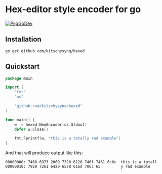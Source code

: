 # Hex-editor style encoder for go

[![PkgGoDev](https://pkg.go.dev/badge/github.com/kitschysynq/hexed)](https://pkg.go.dev/github.com/kitschysynq/hexed)

## Installation

```shell
go get github.com/kitschysynq/hexed
```

## Quickstart

```go
package main

import (
	"fmt"
	"os"

	"github.com/kitschysynq/hexed"
)

func main() {
	w := hexed.NewEncoder(os.Stdout)
	defer w.Close()

	fmt.Fprintf(w, "this is a totally rad example")
}
```

And that will produce output like this:

```
00000000: 7468 6973 2069 7320 6120 746f 7461 6c6c  this is a totall
00000010: 7920 7261 6420 6578 616d 706c 65         y rad example
```
